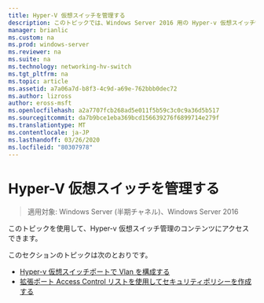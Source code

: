 ```yaml
---
title: Hyper-V 仮想スイッチを管理する
description: このトピックでは、Windows Server 2016 用の Hyper-v 仮想スイッチ管理コンテンツへのリンクを示します。
manager: brianlic
ms.custom: na
ms.prod: windows-server
ms.reviewer: na
ms.suite: na
ms.technology: networking-hv-switch
ms.tgt_pltfrm: na
ms.topic: article
ms.assetid: a7a06a7d-b8f3-4c9d-a69e-762bbb0dec72
ms.author: lizross
author: eross-msft
ms.openlocfilehash: a2a7707fcb268ad5e011f5b59c3c0c9a36d5b517
ms.sourcegitcommit: da7b9bce1eba369bcd156639276f6899714e279f
ms.translationtype: MT
ms.contentlocale: ja-JP
ms.lasthandoff: 03/26/2020
ms.locfileid: "80307978"
---
```

# <a name="manage-hyper-v-virtual-switch"></a>Hyper-V 仮想スイッチを管理する

>適用対象: Windows Server (半期チャネル)、Windows Server 2016

このトピックを使用して、Hyper-v 仮想スイッチ管理のコンテンツにアクセスできます。

このセクションのトピックは次のとおりです。

- [Hyper-v 仮想スイッチポートで Vlan を構成する](Configure-and-View-VLAN-Settings-on-Hyper-V-Virtual-Switch-Ports.md)
- [拡張ポート Access Control リストを使用してセキュリティポリシーを作成する](Create-Security-Policies-with-Extended-Port-Access-Control-Lists.md)



